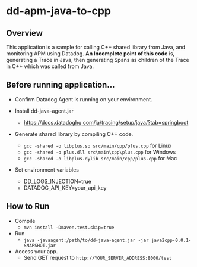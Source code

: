 # dd-apm-java-to-cpp

## Overview
This application is a sample for calling C++ shared library from Java, and monitoring APM using Datadog.
**An Incomplete point of this code** is, generating a Trace in Java, then generating Spans as children of the Trace in C++ which was called from Java.

## Before running application...

* Confirm Datadog Agent is running on your environment.

* Install dd-java-agent.jar
  * https://docs.datadoghq.com/ja/tracing/setup/java/?tab=springboot

* Generate shared library by compiling C++ code.
  * `gcc -shared -o libplus.so src/main/cpp/plus.cpp` for Linux
  * `gcc -shared -o plus.dll src\main\cpp\plus.cpp` for Windows
  * `gcc -shared -o libplus.dylib src/main/cpp/plus.cpp` for Mac

* Set environment variables
  * DD_LOGS_INJECTION=true
  * DATADOG_API_KEY=your_api_key

## How to Run
  * Compile
    * `mvn install -Dmaven.test.skip=true`
  * Run
    * `java -javaagent:/path/to/dd-java-agent.jar -jar java2cpp-0.0.1-SNAPSHOT.jar`
  * Access your app.
    * Send GET request to `http://YOUR_SERVER_ADDRESS:8000/test`
